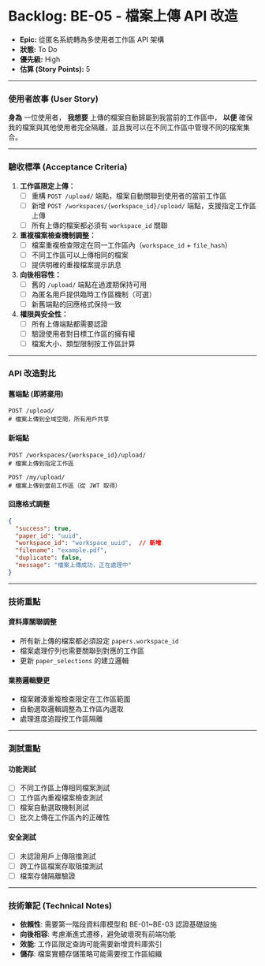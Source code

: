 # Backlog: BE-05 - 檔案上傳 API 改造

- **Epic:** 從匿名系統轉為多使用者工作區 API 架構
- **狀態:** To Do
- **優先級:** High
- **估算 (Story Points):** 5

---

### 使用者故事 (User Story)

**身為** 一位使用者，
**我想要** 上傳的檔案自動歸屬到我當前的工作區中，
**以便** 確保我的檔案與其他使用者完全隔離，並且我可以在不同工作區中管理不同的檔案集合。

---

### 驗收標準 (Acceptance Criteria)

1.  **工作區限定上傳：**
    -   [ ] 重構 `POST /upload/` 端點，檔案自動關聯到使用者的當前工作區
    -   [ ] 新增 `POST /workspaces/{workspace_id}/upload/` 端點，支援指定工作區上傳
    -   [ ] 所有上傳的檔案都必須有 `workspace_id` 關聯

2.  **重複檔案檢查機制調整：**
    -   [ ] 檔案重複檢查限定在同一工作區內（`workspace_id` + `file_hash`）
    -   [ ] 不同工作區可以上傳相同的檔案
    -   [ ] 提供明確的重複檔案提示訊息

3.  **向後相容性：**
    -   [ ] 舊的 `/upload/` 端點在過渡期保持可用
    -   [ ] 為匿名用戶提供臨時工作區機制（可選）
    -   [ ] 新舊端點的回應格式保持一致

4.  **權限與安全性：**
    -   [ ] 所有上傳端點都需要認證
    -   [ ] 驗證使用者對目標工作區的擁有權
    -   [ ] 檔案大小、類型限制按工作區計算

---

### API 改造對比

#### **舊端點 (即將棄用)**
```http
POST /upload/
# 檔案上傳到全域空間，所有用戶共享
```

#### **新端點**
```http
POST /workspaces/{workspace_id}/upload/
# 檔案上傳到指定工作區

POST /my/upload/  
# 檔案上傳到當前工作區（從 JWT 取得）
```

#### **回應格式調整**
```json
{
  "success": true,
  "paper_id": "uuid",
  "workspace_id": "workspace_uuid",  // 新增
  "filename": "example.pdf",
  "duplicate": false,
  "message": "檔案上傳成功，正在處理中"
}
```

---

### 技術重點

#### **資料庫關聯調整**
- 所有新上傳的檔案都必須設定 `papers.workspace_id`
- 檔案處理佇列也需要關聯到對應的工作區
- 更新 `paper_selections` 的建立邏輯

#### **業務邏輯變更**
- 檔案雜湊重複檢查限定在工作區範圍
- 自動選取邏輯調整為工作區內選取
- 處理進度追蹤按工作區隔離

---

### 測試重點

#### **功能測試**
- [ ] 不同工作區上傳相同檔案測試
- [ ] 工作區內重複檔案檢查測試  
- [ ] 檔案自動選取機制測試
- [ ] 批次上傳在工作區內的正確性

#### **安全測試**
- [ ] 未認證用戶上傳阻擋測試
- [ ] 跨工作區檔案存取阻擋測試
- [ ] 檔案存儲隔離驗證

---

### 技術筆記 (Technical Notes)

-   **依賴性**: 需要第一階段資料庫模型和 BE-01~BE-03 認證基礎設施
-   **向後相容**: 考慮漸進式遷移，避免破壞現有前端功能
-   **效能**: 工作區限定查詢可能需要新增資料庫索引
-   **儲存**: 檔案實體存儲策略可能需要按工作區組織 
